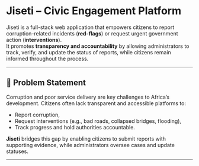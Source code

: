 # Jiseti – Civic Engagement Platform

Jiseti is a full-stack web application that empowers citizens to report corruption-related incidents (**red-flags**) or request urgent government action (**interventions**).  
It promotes **transparency and accountability** by allowing administrators to track, verify, and update the status of reports, while citizens remain informed throughout the process.

---

## 🚨 Problem Statement
Corruption and poor service delivery are key challenges to Africa’s development. Citizens often lack transparent and accessible platforms to:
- Report corruption,
- Request interventions (e.g., bad roads, collapsed bridges, flooding),
- Track progress and hold authorities accountable.

**Jiseti** bridges this gap by enabling citizens to submit reports with supporting evidence, while administrators oversee cases and update statuses.

---
